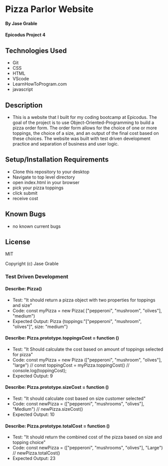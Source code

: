 # Pizza Parlor Website

#### By Jase Grable

#### Epicodus Project 4

## Technologies Used

- Git
- CSS
- HTML
- VScode
- LearnHowToProgram.com
- javascript

## Description

- This is a website that I built for my coding bootcamp at Epicodus. The goal of the project is to use Object-Oriented-Programming to build a pizza order form. The order form allows for the choice of one or more toppings, the choice of a size, and an output of the final cost based on these choices. The website was built with test driven development practice and separation of business and user logic.

## Setup/Installation Requirements

- Clone this repository to your desktop
- Navigate to top level directory
- open index.html in your browser
- pick your pizza toppings
- click submit
- receive cost

## Known Bugs

- no known current bugs

## License

MIT

Copyright (c) Jase Grable

### Test Driven Development

#### Describe: Pizza()

- Test: "It should return a pizza object with two properties for toppings and size"
- Code: const myPizza = new Pizza( ["pepperoni", "mushroom", "olives"], "medium")
- Expected Output: Pizza {toppings:"["pepperoni", "mushroom", "olives"]", size: "medium"}

#### Describe: Pizza.prototype.toppingsCost = function ()

- Test: "It Should calculate the cost based on amount of toppings selected for pizza"
- Code: const myPizza = new Pizza (["pepperoni", "mushroom", "olives"], "large") // const toppingCost = myPizza.toppingCost() // console.log(toppingCost);
- Expected Output: 9

#### Describe: Pizza.prototype.sizeCost = function ()

- Test: "It should calculate cost based on size customer selected"
- Code: const newPizza = (["pepperoni", "mushrooms", "olives"], "Medium") // newPizza.sizeCost()
- Expected Output: 10

#### Describe: Pizza.prototype.totalCost = function ()

- Test: "It should return the combined cost of the pizza based on size and topping choice"
- Code: const newPizza = (["pepperoni", "mushrooms", "olives"], "Large") // newPizza.totalCost()
- Expected Output: 23
